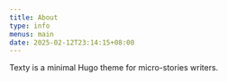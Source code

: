```yaml
---
title: About
type: info
menus: main
date: 2025-02-12T23:14:15+08:00
---
```


Texty is a minimal Hugo theme for micro-stories writers.
